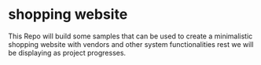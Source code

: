 # shopping website


This Repo will build some samples that can be used to create a minimalistic
shopping website with vendors and other system functionalities rest we will be displaying as project progresses.

